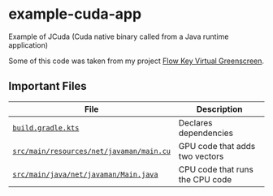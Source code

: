 # example-cuda-app

Example of JCuda (Cuda native binary called from a Java runtime application)

Some of this code was taken from my project [Flow Key Virtual Greenscreen](https://github.com/TheNewJavaman/flow-key-virtual-greenscreen).

## Important Files

| File                                                                               | Description                     | 
|------------------------------------------------------------------------------------|---------------------------------|
| [`build.gradle.kts`](build.gradle.kts)                                             | Declares dependencies           |
| [`src/main/resources/net/javaman/main.cu`](src/main/resources/net/javaman/main.cu) | GPU code that adds two vectors  |
| [`src/main/java/net/javaman/Main.java`](src/main/java/net/javaman/Main.java)       | CPU code that runs the CPU code |